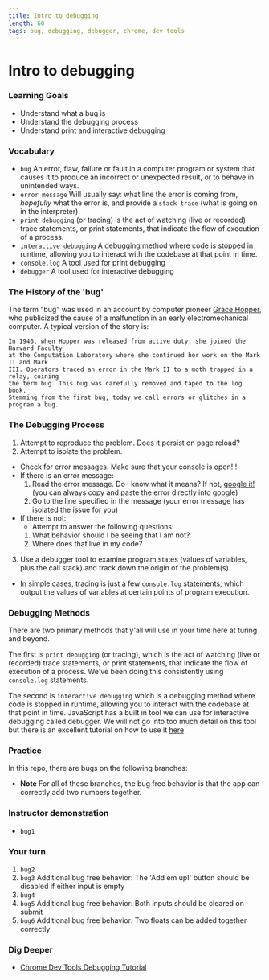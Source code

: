 ```yaml
---
title: Intro to debugging
length: 60
tags: bug, debugging, debugger, chrome, dev tools
---
```


# Intro to debugging

### Learning Goals

- Understand what a bug is
- Understand the debugging process
- Understand print and interactive debugging

### Vocabulary

- `bug` An error, flaw, failure or fault in a computer program or system that causes it to produce an incorrect or unexpected result, or to behave in unintended ways.  
- `error message` Will usually say: what line the error is coming from, *hopefully* what the error is, and provide a `stack trace` (what is going on in the interpreter).
- `print debugging` (or tracing) is the act of watching (live or recorded) trace statements, or print statements, that indicate the flow of execution of a process.
- `interactive debugging` A debugging method where code is stopped in runtime, allowing you to interact with the codebase at that point in time.
- `console.log` A tool used for print debugging
- `debugger` A tool used for interactive debugging

### The History of the 'bug'

The term "bug" was used in an account by computer pioneer [Grace Hopper](https://en.wikipedia.org/wiki/Grace_Hopper), who publicized the cause of a malfunction in an early electromechanical computer. A typical version of the story is:

```
In 1946, when Hopper was released from active duty, she joined the Harvard Faculty 
at the Computation Laboratory where she continued her work on the Mark II and Mark 
III. Operators traced an error in the Mark II to a moth trapped in a relay, coining 
the term bug. This bug was carefully removed and taped to the log book. 
Stemming from the first bug, today we call errors or glitches in a program a bug.
```

### The Debugging Process

1. Attempt to reproduce the problem. Does it persist on page reload?
2. Attempt to isolate the problem.
  * Check for error messages. Make sure that your console is open!!!
  * If there is an error message: 
    1. Read the error message. Do I know what it means? If not, [google it!](https://www.google.com/)(you can always copy and paste the error directly into google)
    2. Go to the line specified in the message (your error message has isolated the issue for you)
  * If there is not:
    * Attempt to answer the following questions:
    1. What behavior should I be seeing that I am not? 
    2. Where does that live in my code?
3. Use a debugger tool to examine program states (values of variables, plus the call stack) and track down the origin of the problem(s).
  * In simple cases, tracing is just a few `console.log` statements, which output the values of variables at certain points of program execution.

### Debugging Methods

There are two primary methods that y'all will use in your time here at turing and beyond.

The first is `print debugging` (or tracing), which is the act of watching (live or recorded) trace statements, or print statements, that indicate the flow of execution of a process. We've been doing this consistently using `console.log` statements.

The second is `interactive debugging` which is a debugging method where code is stopped in runtime, allowing you to interact with the codebase at that point in time. JavaScript has a built in tool we can use for interactive debugging called debugger. We will not go into too much detail on this tool but there is an excellent tutorial on how to use it [here](https://developers.google.com/web/tools/chrome-devtools/javascript/)

### Practice

In this repo, there are bugs on the following branches:
* **Note** For all of these branches, the bug free behavior is that the app can correctly add two numbers together.

### Instructor demonstration
* `bug1`

### Your turn
1. `bug2`
2. `bug3` Additional bug free behavior: The 'Add em up!' button should be disabled if either input is empty
3. `bug4` 
2. `bug5` Additional bug free behavior: Both inputs should be cleared on submit
3. `bug6` Additional bug free behavior: Two floats can be added together correctly

### Dig Deeper

* [Chrome Dev Tools Debugging Tutorial](https://developers.google.com/web/tools/chrome-devtools/javascript/)

